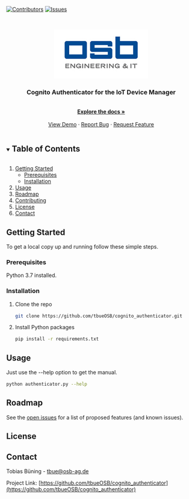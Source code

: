 <!--
*** Thanks for checking out the Best-README-Template. If you have a suggestion
*** that would make this better, please fork the repo and create a pull request
*** or simply open an issue with the tag "enhancement".
*** Thanks again! Now go create something AMAZING! :D
***
***
***
*** To avoid retyping too much info. Do a search and replace for the following:
*** github_username, repo_name, twitter_handle, email, project_title, project_description
-->



<!-- PROJECT SHIELDS -->
<!--
*** I'm using markdown "reference style" links for readability.
*** Reference links are enclosed in brackets [ ] instead of parentheses ( ).
*** See the bottom of this document for the declaration of the reference variables
*** for contributors-url, forks-url, etc. This is an optional, concise syntax you may use.
*** https://www.markdownguide.org/basic-syntax/#reference-style-links
-->
[![Contributors][contributors-shield]][contributors-url]
[![Issues][issues-shield]][issues-url]


<!-- PROJECT LOGO -->
<br />
<p align="center">
  <a href="https://github.com/tbueOSB/cognito_authenticator">
    <img src="images/OSB_Logo.png" alt="Logo" width="250" height="131">
  </a>

  <h3 align="center">Cognito Authenticator for the IoT Device Manager</h3>

  <p align="center">
    <br />
    <a href="https://github.com/tbueOSB/cognito_authenticator"><strong>Explore the docs »</strong></a>
    <br />
    <br />
    <a href="https://github.com/tbueOSB/cognito_authenticator">View Demo</a>
    ·
    <a href="https://github.com/tbueOSB/cognito_authenticator/issues">Report Bug</a>
    ·
    <a href="https://github.com/tbueOSB/cognito_authenticator/issues">Request Feature</a>
  </p>
</p>

<!-- TABLE OF CONTENTS -->
<details open="open">
  <summary><h2 style="display: inline-block">Table of Contents</h2></summary>
  <ol>
    <li>
      <a href="#getting-started">Getting Started</a>
      <ul>
        <li><a href="#prerequisites">Prerequisites</a></li>
        <li><a href="#installation">Installation</a></li>
      </ul>
    </li>
    <li><a href="#usage">Usage</a></li>
    <li><a href="#roadmap">Roadmap</a></li>
    <li><a href="#contributing">Contributing</a></li>
    <li><a href="#license">License</a></li>
    <li><a href="#contact">Contact</a></li>
  </ol>
</details>


<!-- GETTING STARTED -->
## Getting Started

To get a local copy up and running follow these simple steps.

### Prerequisites

Python 3.7 installed.

### Installation

1. Clone the repo
   ```sh
   git clone https://github.com/tbueOSB/cognito_authenticator.git
   ```
2. Install Python packages
   ```sh
   pip install -r requirements.txt
   ```


<!-- USAGE EXAMPLES -->
## Usage

Just use the --help option to get the manual.

   ```sh
   python authenticator.py --help
   ```


<!-- ROADMAP -->
## Roadmap

See the [open issues](https://github.com/tbueOSB/cognito_authenticator/issues) for a list of proposed features (and known issues).



<!-- LICENSE -->
## License


<!-- CONTACT -->
## Contact
Tobias Büning - tbue@osb-ag.de

Project Link: [https://github.com/tbueOSB/cognito_authenticator](https://github.com/tbueOSB/cognito_authenticator)








<!-- MARKDOWN LINKS & IMAGES -->
<!-- https://www.markdownguide.org/basic-syntax/#reference-style-links -->
[contributors-shield]: https://img.shields.io/github/contributors/tbueOSB/repo.svg?style=for-the-badge
[contributors-url]: https://github.com/tbueOSB/repo/graphs/contributors
[issues-shield]: https://img.shields.io/github/issues/tbueOSB/repo.svg?style=for-the-badge
[issues-url]: https://github.com/tbueOSB/repo/issues
[license-shield]: https://img.shields.io/github/license/tbueOSB/repo.svg?style=for-the-badge
[license-url]: https://github.com/tbueOSB/repo/blob/master/LICENSE.txt

